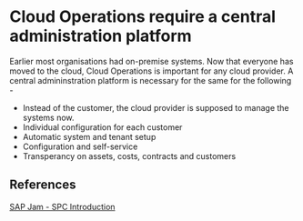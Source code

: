 # Cloud Operations require a central administration platform

Earlier most organisations had on-premise systems. Now that everyone has moved to the cloud, Cloud Operations is important for any cloud provider. A central admininstration platform is necessary for the same for the following -

- Instead of the customer, the cloud provider is supposed to manage the systems now.
- Individual configuration for each customer
- Automatic system and tenant setup
- Configuration and self-service
- Transperancy on assets, costs, contracts and customers

## References

[SAP Jam - SPC Introduction](https://jam4.sapjam.com/groups/32hpjrW4smI2qDxkUjX36O/documents/hyuS7lpS9bYB5rzfzdnKuv/slide_viewer)
